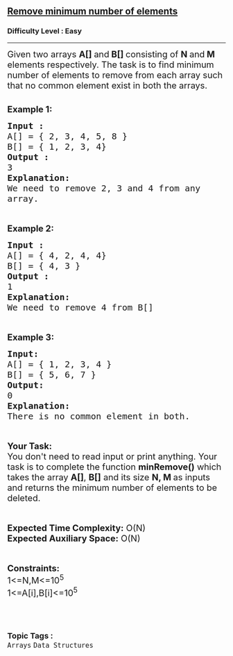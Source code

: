 <h2><a href="https://www.geeksforgeeks.org/problems/remove-minimum-number-of-elements4032/1">Remove minimum number of elements</a></h2><h3>Difficulty Level : Easy</h3><hr><div class="problems_problem_content__Xm_eO"><p><span style="font-size:20px">Given two arrays <strong>A[] </strong>and<strong> B[] </strong>consisting of <strong>N </strong>and<strong> M</strong> elements respectively. The task is to find minimum number of elements to remove from each array such that no common element exist in both the arrays.</span><br>
&nbsp;</p>

<p><span style="font-size:20px"><strong>Example 1:</strong></span></p>

<pre><span style="font-size:20px"><strong>Input :
</strong>A[] = { 2, 3, 4, 5, 8 }
B[] = { 1, 2, 3, 4}
<strong>Output :
</strong>3
<strong>Explanation:</strong>
We need to remove 2, 3 and 4 from any 
array.</span></pre>

<p>&nbsp;</p>

<p><span style="font-size:20px"><strong>Example 2:</strong></span></p>

<pre><span style="font-size:20px"><strong>Input :
</strong>A[] = { 4, 2, 4, 4}
B[] = { 4, 3 }
<strong>Output :
</strong>1
<strong>Explanation:</strong>
We need to remove 4 from B[]</span></pre>

<p>&nbsp;</p>

<p><span style="font-size:20px"><strong>Example 3:</strong></span></p>

<pre><span style="font-size:20px"><strong>Input:
</strong>A[] = { 1, 2, 3, 4 }
B[] = { 5, 6, 7 }
<strong>Output:
</strong>0
<strong>Explanation:</strong>
There is no common element in both.</span></pre>

<p>&nbsp;</p>

<p><span style="font-size:20px"><strong>Your Task:&nbsp;&nbsp;</strong><br>
You don't need to read input or print anything. Your task is to complete the function&nbsp;<strong>minRemove()</strong>&nbsp;which takes the array <strong>A[]</strong>, <strong>B[]</strong> and its size <strong>N</strong><strong>, M </strong>as inputs and returns the minimum number of elements to be deleted.</span></p>

<p>&nbsp;</p>

<p><span style="font-size:20px"><strong>Expected Time Complexity:</strong> O(N)<br>
<strong>Expected Auxiliary Space:</strong> O(N)</span></p>

<p>&nbsp;</p>

<p><span style="font-size:20px"><strong>Constraints:</strong><br>
1&lt;=N,M&lt;=10<sup>5</sup><br>
1&lt;=A[i],B[i]&lt;=10<sup>5</sup></span></p>

<p>&nbsp;</p>
</div><br><p><span style=font-size:18px><strong>Topic Tags : </strong><br><code>Arrays</code>&nbsp;<code>Data Structures</code>&nbsp;